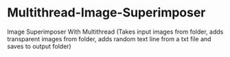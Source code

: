 # Multithread-Image-Superimposer
Image Superimposer With Multithread (Takes input images from folder, adds transparent images from folder, adds random text line from a txt file and saves to output folder) 
